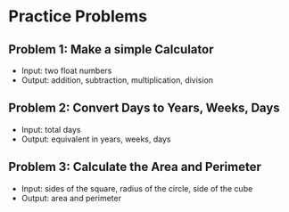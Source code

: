 # Practice Problems


## Problem 1: Make a simple Calculator
- Input: two float numbers
- Output: addition, subtraction, multiplication, division


## Problem 2: Convert Days to Years, Weeks, Days
- Input: total days
- Output: equivalent in years, weeks, days


## Problem 3: Calculate the Area and Perimeter
- Input: sides of the square, radius of the circle, side of the cube
- Output: area and perimeter
